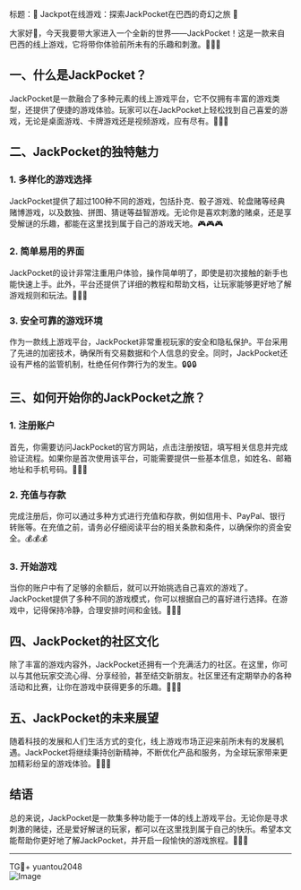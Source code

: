 标题：🎉 Jackpot在线游戏：探索JackPocket在巴西的奇幻之旅 🎉

大家好👋，今天我要带大家进入一个全新的世界——JackPocket！这是一款来自巴西的线上游戏，它将带你体验前所未有的乐趣和刺激。🚀🚀🚀

## 一、什么是JackPocket？
JackPocket是一款融合了多种元素的线上游戏平台，它不仅拥有丰富的游戏类型，还提供了便捷的游戏体验。玩家可以在JackPocket上轻松找到自己喜爱的游戏，无论是桌面游戏、卡牌游戏还是视频游戏，应有尽有。🎯🎯🎯

## 二、JackPocket的独特魅力
### 1. 多样化的游戏选择
JackPocket提供了超过100种不同的游戏，包括扑克、骰子游戏、轮盘赌等经典赌博游戏，以及数独、拼图、猜谜等益智游戏。无论你是喜欢刺激的赌桌，还是享受解谜的乐趣，都能在这里找到属于自己的游戏天地。🎮🎮🎮

### 2. 简单易用的界面
JackPocket的设计非常注重用户体验，操作简单明了，即使是初次接触的新手也能快速上手。此外，平台还提供了详细的教程和帮助文档，让玩家能够更好地了解游戏规则和玩法。📖📖📖

### 3. 安全可靠的游戏环境
作为一款线上游戏平台，JackPocket非常重视玩家的安全和隐私保护。平台采用了先进的加密技术，确保所有交易数据和个人信息的安全。同时，JackPocket还设有严格的监管机制，杜绝任何作弊行为的发生。🔒🔒🔒

## 三、如何开始你的JackPocket之旅？
### 1. 注册账户
首先，你需要访问JackPocket的官方网站，点击注册按钮，填写相关信息并完成验证流程。如果你是首次使用该平台，可能需要提供一些基本信息，如姓名、邮箱地址和手机号码。📝📝📝

### 2. 充值与存款
完成注册后，你可以通过多种方式进行充值和存款，例如信用卡、PayPal、银行转账等。在充值之前，请务必仔细阅读平台的相关条款和条件，以确保你的资金安全。💰💰💰

### 3. 开始游戏
当你的账户中有了足够的余额后，就可以开始挑选自己喜欢的游戏了。JackPocket提供了多种不同的游戏模式，你可以根据自己的喜好进行选择。在游戏中，记得保持冷静，合理安排时间和金钱。🎯🎯🎯

## 四、JackPocket的社区文化
除了丰富的游戏内容外，JackPocket还拥有一个充满活力的社区。在这里，你可以与其他玩家交流心得、分享经验，甚至结交新朋友。社区里还有定期举办的各种活动和比赛，让你在游戏中获得更多的乐趣。🤝🤝🤝

## 五、JackPocket的未来展望
随着科技的发展和人们生活方式的变化，线上游戏市场正迎来前所未有的发展机遇。JackPocket将继续秉持创新精神，不断优化产品和服务，为全球玩家带来更加精彩纷呈的游戏体验。🌈🌈🌈

## 结语
总的来说，JackPocket是一款集多种功能于一体的线上游戏平台。无论你是寻求刺激的赌徒，还是爱好解谜的玩家，都可以在这里找到属于自己的快乐。希望本文能帮助你更好地了解JackPocket，并开启一段愉快的游戏旅程。🚀🚀🚀

---

TG💪+ yuantou2048  
![Image](https://github.com/user-attachments/assets/cf57a8bb-a08e-43c1-ad82-039f33c64200)